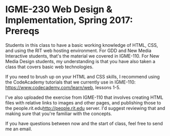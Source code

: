 # IGME-230 Web Design &amp; Implementation, Spring 2017: Prereqs

Students in this class to have a basic working knowledge of HTML, CSS, and using the RIT web hosting environment. For GDD and New Media Interactive students, that's the material we covered in IGME-110. For New Media Design students, my understanding is that you have also taken a class that covers basic web technologies.

If you need to brush up on your HTML and CSS skills, I recommend using the CodeAcademy tutorials that we currently use in IGME-110: https://www.codecademy.com/learn/web, lessons 1-5.

I've also uploaded the exercise from IGME-110 that involves creating HTML files with relative links to images and other pages, and publishing those to the people.rit.edu<http://people.rit.edu> server. I'd suggest reviewing that and making sure that you're familiar with the concepts.

If you have questions between now and the start of class, feel free to send me an email.